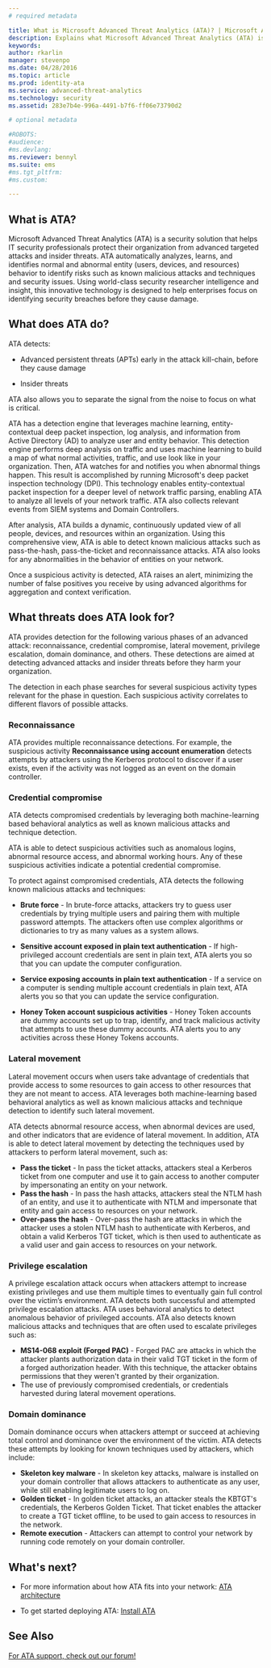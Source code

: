 ```yaml
---
# required metadata

title: What is Microsoft Advanced Threat Analytics (ATA)? | Microsoft Advanced Threat Analytics
description: Explains what Microsoft Advanced Threat Analytics (ATA) is and what kinds of suspicious activities it can detect
keywords:
author: rkarlin
manager: stevenpo
ms.date: 04/28/2016
ms.topic: article
ms.prod: identity-ata
ms.service: advanced-threat-analytics
ms.technology: security
ms.assetid: 283e7b4e-996a-4491-b7f6-ff06e73790d2

# optional metadata

#ROBOTS:
#audience:
#ms.devlang:
ms.reviewer: bennyl
ms.suite: ems
#ms.tgt_pltfrm:
#ms.custom:

---
```



## What is ATA?
Microsoft Advanced Threat Analytics (ATA) is a security solution that helps IT security professionals protect their organization from advanced targeted attacks and insider threats. ATA automatically analyzes, learns, and identifies normal and abnormal entity (users, devices, and resources) behavior to identify risks such as known malicious attacks and techniques and security issues. Using world-class security researcher intelligence and insight, this innovative technology is designed to help enterprises focus on identifying security breaches before they cause damage.

## What does ATA do?
ATA detects:

  - Advanced persistent threats (APTs) early in the attack kill-chain, before they cause damage

  - Insider threats

  ATA also allows you to separate the signal from the noise to focus on what is critical.

ATA has a detection engine that leverages machine learning, entity-contextual deep packet inspection, log analysis, and information from Active Directory (AD) to analyze user and entity behavior.
This detection engine performs deep analysis on traffic and uses machine learning to build a map of what normal activities, traffic, and use look like in your organization. Then, ATA watches for and notifies you when abnormal things happen. This result is accomplished by running Microsoft's deep packet inspection technology (DPI). This technology enables entity-contextual packet inspection for a deeper level of network traffic parsing, enabling ATA to analyze all levels of your network traffic. ATA also collects relevant events from SIEM systems and Domain Controllers. 

After analysis, ATA builds a dynamic, continuously updated view of all people, devices, and resources within an organization. Using this comprehensive view, ATA is able to detect known malicious attacks such as pass-the-hash, pass-the-ticket and reconnaissance attacks. ATA also looks for any abnormalities in the behavior of entities on your network.  

Once a suspicious activity is detected, ATA raises an alert, minimizing the number of false positives you receive by using advanced algorithms for aggregation and context verification.


## What threats does ATA look for?

ATA provides detection for the following various phases of an advanced attack: reconnaissance, credential compromise, lateral movement, privilege escalation, domain dominance, and others. These detections are aimed at detecting advanced attacks and insider threats before they harm your organization.

The detection in each phase searches for several suspicious activity types relevant for the phase in question. Each suspicious activity correlates to different flavors of possible attacks.


### Reconnaissance
ATA provides multiple reconnaissance detections. For example, the suspicious activity **Reconnaissance using account enumeration** detects attempts by attackers using the Kerberos protocol to discover if a user exists, even if the activity was not logged as an event on the domain controller.

### Credential compromise

ATA detects compromised credentials by leveraging both machine-learning based behavioral analytics as well as known malicious attacks and technique detection.  

ATA is able to detect suspicious activities such as anomalous logins, abnormal resource access, and abnormal working hours. Any of these suspicious activities indicate a potential credential compromise.

To protect against compromised credentials, ATA detects the following known malicious attacks and techniques:

 - **Brute force** - In brute-force attacks, attackers try to guess user credentials by trying multiple users and pairing them with multiple password attempts. The attackers often use complex algorithms or dictionaries to try as many values as a system allows.

- **Sensitive account exposed in plain text authentication** - If high-privileged account credentials are sent in plain text, ATA alerts you so that you can update the computer configuration.

- **Service exposing accounts in plain text authentication** - If a service on a computer is sending multiple account credentials in plain text, ATA alerts you so that you can update the service configuration.

- **Honey Token account suspicious activities** - Honey Token accounts are dummy accounts set up to trap, identify, and track malicious activity that attempts to use these dummy accounts. ATA alerts you to any activities across these Honey Tokens accounts.

### Lateral movement
Lateral movement occurs when users take advantage of credentials that provide access to some resources to gain access to other resources that they are not meant to access. ATA leverages both machine-learning based behavioral analytics as well as known malicious attacks and technique detection to identify such lateral movement.  

ATA detects abnormal resource access, when abnormal devices are used, and other indicators that are evidence of lateral movement. In addition, ATA is able to detect lateral movement by detecting the techniques used by attackers to perform lateral movement, such as:
- **Pass the ticket** - In pass the ticket attacks, attackers steal a Kerberos ticket from one computer and use it to gain access to another computer by impersonating an entity on your network.
- **Pass the hash** - In pass the hash attacks, attackers steal the NTLM hash of an entity, and use it to authenticate with NTLM and impersonate that entity and gain access to resources on your network.
- **Over-pass the hash** - Over-pass the hash are attacks in which the attacker uses a stolen NTLM hash to authenticate with Kerberos, and obtain a valid Kerberos TGT ticket, which is then used to authenticate as a valid user and gain access to resources on your network.

### Privilege escalation
A privilege escalation attack occurs when attackers attempt to increase existing privileges and use them multiple times to eventually gain full control over the victim’s environment. ATA detects both successful and attempted privilege escalation attacks. ATA uses behavioral analytics to detect anomalous behavior of privileged accounts. ATA also detects known malicious attacks and techniques that are often used to escalate privileges such as:
- **MS14-068 exploit (Forged PAC)** - Forged PAC are attacks in which the attacker plants authorization data in their valid TGT ticket in the form of a forged authorization header. With this technique, the attacker obtains permissions that they weren't granted by their organization.
- The use of previously compromised credentials, or credentials harvested during lateral movement operations.

### Domain dominance
Domain dominance occurs when attackers attempt or succeed at achieving total control and dominance over the environment of the victim. ATA detects these attempts by looking for known techniques used by attackers, which include:
- **Skeleton key malware** - In skeleton key attacks, malware is installed on your domain controller that allows attackers to authenticate as any user, while still enabling legitimate users to log on.
- **Golden ticket** - In golden ticket attacks, an attacker steals the KBTGT's credentials, the Kerberos Golden Ticket. That ticket enables the attacker to create a TGT ticket offline, to be used to gain access to resources in the network.
- **Remote execution** - Attackers can attempt to control your network by running code remotely on your domain controller.


## What's next?

-   For more information about how ATA fits into your network: [ATA architecture](ata-architecture.md)

-   To get started deploying ATA: [Install ATA](/advanced-threat-analytics/DeployUse/install-ata)

## See Also
[For ATA support, check out our forum!](https://social.technet.microsoft.com/Forums/security/en-US/home?forum=mata)
